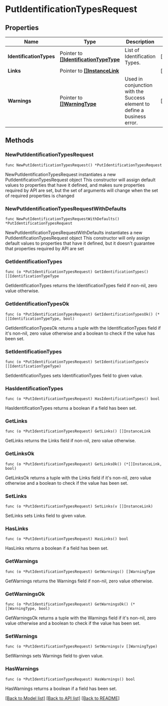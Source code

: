 # PutIdentificationTypesRequest

## Properties

Name | Type | Description | Notes
------------ | ------------- | ------------- | -------------
**IdentificationTypes** | Pointer to [**[]IdentificationTypeType**](IdentificationTypeType.md) | List of Identification Types. | [optional] 
**Links** | Pointer to [**[]InstanceLink**](InstanceLink.md) |  | [optional] 
**Warnings** | Pointer to [**[]WarningType**](WarningType.md) | Used in conjunction with the Success element to define a business error. | [optional] 

## Methods

### NewPutIdentificationTypesRequest

`func NewPutIdentificationTypesRequest() *PutIdentificationTypesRequest`

NewPutIdentificationTypesRequest instantiates a new PutIdentificationTypesRequest object
This constructor will assign default values to properties that have it defined,
and makes sure properties required by API are set, but the set of arguments
will change when the set of required properties is changed

### NewPutIdentificationTypesRequestWithDefaults

`func NewPutIdentificationTypesRequestWithDefaults() *PutIdentificationTypesRequest`

NewPutIdentificationTypesRequestWithDefaults instantiates a new PutIdentificationTypesRequest object
This constructor will only assign default values to properties that have it defined,
but it doesn't guarantee that properties required by API are set

### GetIdentificationTypes

`func (o *PutIdentificationTypesRequest) GetIdentificationTypes() []IdentificationTypeType`

GetIdentificationTypes returns the IdentificationTypes field if non-nil, zero value otherwise.

### GetIdentificationTypesOk

`func (o *PutIdentificationTypesRequest) GetIdentificationTypesOk() (*[]IdentificationTypeType, bool)`

GetIdentificationTypesOk returns a tuple with the IdentificationTypes field if it's non-nil, zero value otherwise
and a boolean to check if the value has been set.

### SetIdentificationTypes

`func (o *PutIdentificationTypesRequest) SetIdentificationTypes(v []IdentificationTypeType)`

SetIdentificationTypes sets IdentificationTypes field to given value.

### HasIdentificationTypes

`func (o *PutIdentificationTypesRequest) HasIdentificationTypes() bool`

HasIdentificationTypes returns a boolean if a field has been set.

### GetLinks

`func (o *PutIdentificationTypesRequest) GetLinks() []InstanceLink`

GetLinks returns the Links field if non-nil, zero value otherwise.

### GetLinksOk

`func (o *PutIdentificationTypesRequest) GetLinksOk() (*[]InstanceLink, bool)`

GetLinksOk returns a tuple with the Links field if it's non-nil, zero value otherwise
and a boolean to check if the value has been set.

### SetLinks

`func (o *PutIdentificationTypesRequest) SetLinks(v []InstanceLink)`

SetLinks sets Links field to given value.

### HasLinks

`func (o *PutIdentificationTypesRequest) HasLinks() bool`

HasLinks returns a boolean if a field has been set.

### GetWarnings

`func (o *PutIdentificationTypesRequest) GetWarnings() []WarningType`

GetWarnings returns the Warnings field if non-nil, zero value otherwise.

### GetWarningsOk

`func (o *PutIdentificationTypesRequest) GetWarningsOk() (*[]WarningType, bool)`

GetWarningsOk returns a tuple with the Warnings field if it's non-nil, zero value otherwise
and a boolean to check if the value has been set.

### SetWarnings

`func (o *PutIdentificationTypesRequest) SetWarnings(v []WarningType)`

SetWarnings sets Warnings field to given value.

### HasWarnings

`func (o *PutIdentificationTypesRequest) HasWarnings() bool`

HasWarnings returns a boolean if a field has been set.


[[Back to Model list]](../README.md#documentation-for-models) [[Back to API list]](../README.md#documentation-for-api-endpoints) [[Back to README]](../README.md)


